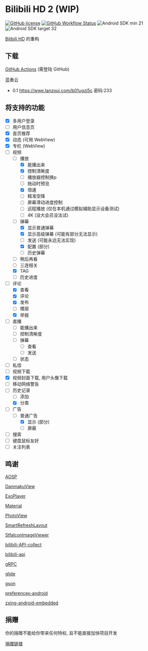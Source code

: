 # Bilibili HD 2 (WIP)

[![GitHub license](https://img.shields.io/github/license/duzhaokun123/BilibiliHD2?style=flat-square)](https://github.com/duzhaokun123/BilibiliHD2/blob/main/LICENSE)
[![GitHub Workflow Status](https://img.shields.io/github/workflow/status/duzhaokun123/BilibiliHD2/Android%20CI?style=flat-square&logo=github)](https://github.com/duzhaokun123/BilibiliHD2/actions/workflows/android.yaml)
![Android SDK min 21](https://img.shields.io/badge/Android%20SDK-%3E%3D%2021-brightgreen?style=flat-square)
![Android SDK target 32](https://img.shields.io/badge/Android%20SDK-target%2032-brightgreen?style=flat-square)


[Bilibili HD](https://github.com/duzhaokun123/BilibiliHD) 的重构

## 下载
[GitHub Actions](https://github.com/duzhaokun123/BilibiliHD2/actions/workflows/android.yaml) (需登陆 GitHub)

蓝奏云
- 0.1 https://wwe.lanzoui.com/b01ugzj5c 密码:233

## 将支持的功能

- [x] 多用户登录
- [ ] 用户信息页
- [x] 首页推荐
- [x] 动态 (可用 WebView)
- [x] 专栏 (WebView)
- [ ] 视频
    - [ ] 播放
        - [x] 能播出来
        - [x] 控制清晰度
        - [ ] 播放器控制换p
        - [ ] 拖动时预览
        - [x] 倍速
        - [ ] 精准空降
        - [ ] 屏幕滑动进度控制
        - [ ] 远程播放 (仅在本机通过模拟辅助显示设备测试)
        - [ ] 4K (没大会员没法试)
    - [ ] 弹幕
        - [x] 显示普通弹幕
        - [x] 显示高级弹幕 (可能有部分无法显示)
        - [ ] 发送 (可能永远无法实现)
        - [x] 配置 (部分)
        - [ ] 历史弹幕
    - [ ] 稍后再看
    - [ ] 三连相关
    - [x] TAG
    - [ ] 历史进度
- [ ] 评论
    - [x] 查看
    - [x] 评论
    - [x] 发布
    - [ ] 楼层
    - [x] 举报
- [ ] 直播
    - [ ] 能播出来
    - [ ] 控制清晰度
    - [ ] 弹幕
        - [ ] 查看
        - [ ] 发送
    - [ ] 状态
- [ ] 私信
- [ ] 视频下载
- [x] 视频封面下载, 用户头像下载
- [ ] 移动网络警告
- [ ] 历史记录
    - [ ] 添加
    - [x] 分类
- [ ] 广告
    - [ ] 普通广告
        - [x] 显示 (部分)
        - [ ] 屏蔽
- [ ] 搜索
- [ ] 键盘鼠标友好
- [ ] 关注列表

## 鸣谢

[AOSP](https://source.android.com)

[DanmakuView](https://github.com/duzhaokun123/DanmakuView)

[ExoPlayer](https://exoplayer.dev/)

[Material](https://material.io)

[PhotoView](https://github.com/Baseflow/PhotoView)

[SmartRefreshLayout](https://github.com/scwang90/SmartRefreshLayout)

[StfalconImageViewer](https://github.com/stfalcon-studio/StfalconImageViewer)

[bilibili-API-collect](https://github.com/SocialSisterYi/bilibili-API-collect)

[bilibili-api](https://github.com/czp3009/bilibili-api)

[gRPC](https://grpc.io/)

[glide](https://bumptech.github.io/glide/)

[gson](https://github.com/google/gson)

[preferencex-android](https://github.com/takisoft/preferencex-android)

[zxing-android-embedded](https://github.com/journeyapps/zxing-android-embedded)

## 捐赠

你的捐赠不能给你带来任何特权, 且不能直接加快项目开发

[捐赠链接](https://duzhaokun123.github.io/donate.html)
